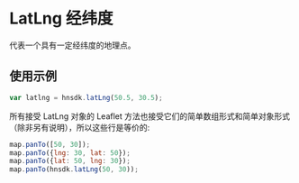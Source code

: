 # LatLng 经纬度
代表一个具有一定经纬度的地理点。

## 使用示例
```js
var latlng = hnsdk.latLng(50.5, 30.5);
```
所有接受 LatLng 对象的 Leaflet 方法也接受它们的简单数组形式和简单对象形式（除非另有说明），所以这些行是等价的:
```js
map.panTo([50, 30]);
map.panTo({lng: 30, lat: 50});
map.panTo({lat: 50, lng: 30});
map.panTo(hnsdk.latLng(50, 30));
```
<LatLngCreation />

<LatLngMethods />

<LatLngProperties />